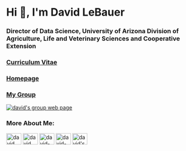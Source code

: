 # Hi 👋, I'm David LeBauer

### Director of Data Science, University of Arizona Division of Agriculture, Life and Veterinary Sciences and Cooperative Extension


<!--
<p><img align="left" src="https://github-readme-stats.vercel.app/api/top-langs?username=dlebauer&show_icons=true&locale=en&layout=compact" alt="dlebauer" /></p>

<p>&nbsp;<img align="center" src="https://github-readme-stats.vercel.app/api?username=dlebauer&show_icons=true&locale=en" alt="dlebauer" /></p>
-->

### [Curriculum Vitae](https://github.com/dlebauer/vita/raw/master/dlebauer-full-vita.pdf)

### [Homepage](https://davidlebauer.com)



### [My Group](https://datascience.cals.arizona.edu)

<a href="https://datascience.cals.arizona.edu" target="blank"><img align="center" src="https://datascience.cals.arizona.edu/sites/datascience.cals.arizona.edu/files/CCT%20logo-primary%402x.png" alt="david's group web page" /></a>


### More About Me:

<p align="left">
<a href="https://twitter.com/dlebauer" target="blank"><img align="center" src="https://cdn.jsdelivr.net/npm/simple-icons@3.0.1/icons/twitter.svg" alt="david lebauer's twitter handle is dlebauer" height="30" width="40" /></a>
<a href="https://linkedin.com/in/dlebauer" target="blank"><img align="center" src="https://cdn.jsdelivr.net/npm/simple-icons@3.0.1/icons/linkedin.svg" alt="david lebauer's linked in account" height="30" width="40" /></a>
<a href="https://stackoverflow.com/users/david-lebauer" target="blank"><img align="center" src="https://cdn.jsdelivr.net/npm/simple-icons@3.0.1/icons/stackoverflow.svg" alt="david-lebauer's stackoverflow account" height="30" width="40" /></a>
<a href="https://scholar.google.com/citations?user=Y___s5cAAAAJ" target="blank"><img align="center" src="https://cdn.jsdelivr.net/npm/simple-icons@3.0.1/icons/googlescholar.svg" alt="david-lebauer's stackoverflow account" height="30" width="40" /></a>
<a href="mailto:dlebauer@arizona.edu" target="blank"><img align="center" src="https://cdn.jsdelivr.net/npm/simple-icons@3.0.1/icons/gmail.svg" alt="david's email address is dlebauer at arizona dot edu" height="30" width="40" /></a>
</p>
